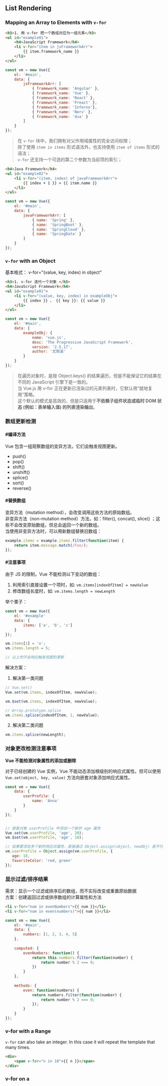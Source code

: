 ## List Rendering

### Mapping an Array to Elements with `v-for`

```html
<h3>1. 用 v-for 把一个数组对应为一组元素</h3>
<ul id="example01">
    <h4>JavaScript Framework</h4>
    <li v-for="item in jsFrameworkArr">
        {{ item.framework_name }}
    </li>
</ul>
```

```js
const vm = new Vue({
    el: '#main',
    data: {
        jsFrameworkArr: [
            { framework_name: 'Angular' },
            { framework_name: 'Vue' },
            { framework_name: 'React' },
            { framework_name: 'Preact' },
            { framework_name: 'Inferno'},
            { framework_name: 'Nerv' },
            { framework_name: 'dva' }
        ]
    }
});
```

> 在 `v-for` 块中，我们拥有对父作用域属性的完全访问权限；  
> 除了使用 `item in items` 形式语法外，也支持使用 `item of items` 形式的语法；   
> `v-for` 还支持一个可选的第二个参数为当前项的索引；  

```html
<h4>Java Framework</h4>
<ul id="example02">
    <li v-for="(item, index) of javaFrameworkArr">
        {{ index + 1 }} > {{ item.name }}
    </li>
</ul>
```

```js
const vm = new Vue({
    el: '#main',
    data: {
        javaFrameworkArr: [
            { name: 'Spring' },
            { name: 'SpringBoot' },
            { name: 'SpringCloud' },
            { name: 'SpringData' }
        ]
    }
});
```

### `v-for` with an Object

基本格式： v-for="(value, key, index) in object"  

```html
<h3>1. v-for 迭代一个对象 </h3>
<h4>JavaScript Framework</h4>
<ul id="example01">
    <li v-for="(value, key, index) in exampleObj">
        {{ index }} 、 {{ key }}: {{ value }}
    </li>
</ul>
```

```js
const vm = new Vue({
    el: '#main',
    data: {
        exampleObj: {
            name: 'vue.js',
            desc: 'The Progressive JavaScript Framework',
            version: '2.5.17',
            author: '尤雨溪'
        }
    }
});
```

> 在遍历对象时，是按 Object.keys() 的结果遍历，但是不能保证它的结果在不同的 JavaScript 引擎下是一致的。  
> 当 Vue.js 用 v-for 正在更新已渲染过的元素列表时，它默认用“就地复用”策略。  
> 这个默认的模式是高效的，但是只适用于**不依赖子组件状态或临时 DOM 状态 (例如：表单输入值) 的列表渲染输出**。  


### 数组更新检测

#### #编译方法
Vue 包含一组观察数组的变异方法，它们会触发视图更新。  
- push()  
- pop()  
- shift()  
- unshift()  
- splice()  
- sort()  
- reverse()  

#### #替换数组 
变异方法（mutation method），会改变调用这些方法的原始数组。   
非变异方法（non-mutation method）方法，如：filter(), concat(), slice() ；这些不会改变原始数组，但总会返回一个新的数组。  
当使用非变异方法时，可以用新数组替换旧数组： 
```js
example.items = example.items.filter(function(item) {
    return item.message.match(/Foo/);
});
```

#### #注意事项
由于 JS 的限制，Vue 不能检测以下变动的数组：  
1. 利用索引直接设置一个项时，如: `vm.items[indexOfItem] = newValue`  
2. 修改数组长度时，如: `vm.items.length = newLength`  

举个栗子：
```js
const vm = new Vue({
    el: '#example'
    data: {
        items: ['a', 'b', 'c']
    }
});

vm.items[1] = 'x';
vm.items.length = 5;

// 以上均不会响应触发视图的更新

```

解决方案：  
1. 解决第一类问题  
```js
// Vue.set()
Vue.set(vm.items, indexOfItem, newValue);

vm.$set(vm.items, indexOfItem, newValue);

// Array.prototype.splice
vm.items.splice(indexOfItem, 1, newValue);

```
2. 解决第二类问题  
```js
vm.items.splice(newLength);
```


### 对象更改检测注意事项

**Vue 不能检测对象属性的添加或删除**  

对于已经创建的 Vue 实例，Vue 不能动态添加根级别的响应式属性。但可以使用 `Vue.set(object, key, value)` 方法向嵌套对象添加响应式属性。
```js
const vm = new Vue({
    data: {
        userProfile: {
            name: 'Anna'
        }
    }
});


// 嵌套对象 userProfile 中添加一个新的 age 属性
Vue.set(vm.userProfile, 'age', 20);
vm.$set(vm.userProfile, 'age', 18);

// 如果要添加多个新的响应式属性，直接通过 Object.assign(object, newObj) 是不行的，你应该这样做：
vm.userProfile = Object.assign(vm.userProfile, {
   age: 18,
   favoriteColor: 'red, green' 
});


```


### 显示过滤/排序结果

需求：显示一个过滤或排序后的数组，而不实际改变或重置原始数据  
方案：创建返回过滤或排序数组的计算属性和方法  

```html
<li v-for="num in evenNumbers">{{ num }}</li>
<li v-for="num in even(numbers)">{{ num }}</li>
```
```js
const vm = new Vue({
    el: '#main',
    data: {
        numbers: [1, 2, 3, 4, 5]
    },
    
    computed: {
        evenNumbers: function() {
            return this.numbers.filter(function(number) {
                return number % 2 === 0;
            })
        }
    },
    
    methods: {
        even: function(numbers) {
            return numbers.filter(function(number) {
                return number % 2 === 0;
            });
        }
    }
});
```


### v-for with a Range
`v-for` can also take an integer. In this case it will repeat the template that many times.

```html
<div>
    <span v-for="n in 10">{{ n }}</span>
</div>
```

### v-for on a <template>   
Similar to template `v-if`, you can also use a `<template>` tag with `v-for` to render a block of multiple elements.

```html
<ul>
    <template v-for="item of items">
        <li>{{ item.msg }}</li>
        <li class="divider" role="presentation"></li>
    </template>
</ul>
```


### v-for with v-if
When they exist on the same node,  `v-for` has a higher priority than `v-if` .That means the `v-if` will be run on each iteration of the loop separately.

```html
// the example only renders the todos that are not complete
<li v-for="todo in todos" v-if="!todo.isComplete">
    {{ todo.msg }}
</li>
```

### v-for with a Component   
You can directly use `v-for` on a custom component, like any normal element:
```html
<my-component v-for="item in items" v-bind:key="item.id"></my-component>
```
>Notice: In 2.2.0+, when using `v-for` with a component, a `key` is now required.

However, this won't automatically pass any data to the component, because components have isolated scopes of their own.
In order to pass the iterated data into the component, we should also use props:
```html
<my-component 
    v-for="(item, index) in itmes"
    v-bind:item="item"
    v-bind:index="index"
    v-bind:key="item.key"
></my-component>
```






















